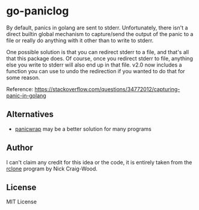go-paniclog
===========

By default, panics in golang are sent to stderr. Unfortunately, there isn't a
direct builtin global mechanism to capture/send the output of the panic to
a file or really do anything with it other than to write to stderr.

One possible solution is that you can redirect stderr to a file, and that's 
all that this package does. Of course, once you redirect stderr to file,
anything else you write to stderr will also end up in that file. v2.0 now
includes a function you can use to undo the redirection if you wanted to do
that for some reason.

Reference: https://stackoverflow.com/questions/34772012/capturing-panic-in-golang


Alternatives
------------

* [panicwrap](https://github.com/mitchellh/panicwrap) may be a better solution
  for many programs

Author
------

I can't claim any credit for this idea or the code, it is entirely taken from
the [rclone](https://github.com/ncw/rclone.git) program by Nick Craig-Wood.

License
-------

MIT License
